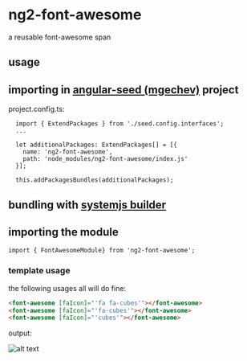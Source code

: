 # ng2-font-awesome

a reusable font-awesome span

## usage

## importing in [angular-seed (mgechev)](https://github.com/mgechev/angular-seed) project

project.config.ts:
```
  import { ExtendPackages } from './seed.config.interfaces';
  ...

  let additionalPackages: ExtendPackages[] = [{
    name: 'ng2-font-awesome',
    path: 'node_modules/ng2-font-awesome/index.js'
  }];
  
  this.addPackagesBundles(additionalPackages);
```

## bundling with [systemjs builder](https://github.com/systemjs/builder)



## importing the module

```
import { FontAwesomeModule} from 'ng2-font-awesome';
```

### template usage

the following usages all will do fine:

```html
<font-awesome [faIcon]="'fa fa-cubes'"></font-awesome>
<font-awesome [faIcon]="'fa-cubes'"></font-awesome>
<font-awesome [faIcon]="'cubes'"></font-awesome>
```

output:

![alt text](https://github.com/gforceg/ng2-font-awesome/raw/master/screen-shot.png)

